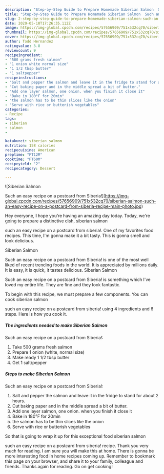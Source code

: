 ```yaml
---
description: "Step-by-Step Guide to Prepare Homemade Siberian Salmon  Such an easy recipe on a postcard from Siberia!"
title: "Step-by-Step Guide to Prepare Homemade Siberian Salmon  Such an easy recipe on a postcard from Siberia!"
slug: 2-step-by-step-guide-to-prepare-homemade-siberian-salmon-such-an-easy-recipe-on-a-postcard-from-siberia
date: 2020-05-10T17:26:35.112Z
image: https://img-global.cpcdn.com/recipes/57656909/751x532cq70/siberian-salmon-such-an-easy-recipe-on-a-postcard-from-siberia-recipe-main-photo.jpg
thumbnail: https://img-global.cpcdn.com/recipes/57656909/751x532cq70/siberian-salmon-such-an-easy-recipe-on-a-postcard-from-siberia-recipe-main-photo.jpg
cover: https://img-global.cpcdn.com/recipes/57656909/751x532cq70/siberian-salmon-such-an-easy-recipe-on-a-postcard-from-siberia-recipe-main-photo.jpg
author: Todd Hernandez
ratingvalue: 3.8
reviewcount: 9
recipeingredient:
- "500 grams fresh salmon"
- "1 onion white normal size"
- "1 1/2 tbsp butter"
- "1 saltpepper"
recipeinstructions:
- "Salt and pepper the salmon and leave it in the fridge to stand for about 2 hours."
- "Cut baking paper and in the middle spread a bit of butter."
- "Add one layer salmon, one onion. when you finish it close it"
- "Bake in 180°F for 20min"
- "the salmon has to be thin slices like the onion"
- "Serve with rice or butterish vegetables"
categories:
- Recipe
tags:
- siberian
- salmon
- 

katakunci: siberian salmon  
nutrition: 158 calories
recipecuisine: American
preptime: "PT12M"
cooktime: "PT60M"
recipeyield: "2"
recipecategory: Dessert

---
```



![Siberian Salmon

Such an easy recipe on a postcard from Siberia!](https://img-global.cpcdn.com/recipes/57656909/751x532cq70/siberian-salmon-such-an-easy-recipe-on-a-postcard-from-siberia-recipe-main-photo.jpg)

Hey everyone, I hope you're having an amazing day today. Today, we're going to prepare a distinctive dish, siberian salmon

such an easy recipe on a postcard from siberia!. One of my favorites food recipes. This time, I'm gonna make it a bit tasty. This is gonna smell and look delicious.

Siberian Salmon

Such an easy recipe on a postcard from Siberia! is one of the most well liked of recent trending foods in the world. It is appreciated by millions daily. It is easy, it is quick, it tastes delicious. Siberian Salmon

Such an easy recipe on a postcard from Siberia! is something which I've loved my entire life. They are fine and they look fantastic.




To begin with this recipe, we must prepare a few components. You can cook siberian salmon

such an easy recipe on a postcard from siberia! using 4 ingredients and 6 steps. Here is how you cook it.

<!--inarticleads1-->

##### The ingredients needed to make Siberian Salmon

Such an easy recipe on a postcard from Siberia!:

1. Take 500 grams fresh salmon
1. Prepare 1 onion (white, normal size)
1. Make ready 1 1/2 tbsp butter
1. Get 1 salt/pepper




<!--inarticleads2-->

##### Steps to make Siberian Salmon

Such an easy recipe on a postcard from Siberia!:

1. Salt and pepper the salmon and leave it in the fridge to stand for about 2 hours.
1. Cut baking paper and in the middle spread a bit of butter.
1. Add one layer salmon, one onion. when you finish it close it
1. Bake in 180°F for 20min
1. the salmon has to be thin slices like the onion
1. Serve with rice or butterish vegetables




So that is going to wrap it up for this exceptional food siberian salmon

such an easy recipe on a postcard from siberia! recipe. Thank you very much for reading. I am sure you will make this at home. There is gonna be more interesting food in home recipes coming up. Remember to bookmark this page on your browser, and share it to your family, colleague and friends. Thanks again for reading. Go on get cooking!
